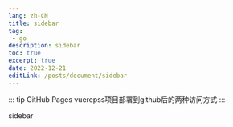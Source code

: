 ```yaml
---
lang: zh-CN
title: sidebar
tag: 
 - go
description: sidebar
toc: true
excerpt: true
date: 2022-12-21
editLink: /posts/document/sidebar
---
```


::: tip GitHub Pages
vuerepss项目部署到github后的两种访问方式
:::
 <!-- more -->
 
sidebar

